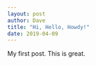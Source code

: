 ```yaml
---
layout: post
author: Dave
title: "Hi, Hello, Howdy!"
date: 2019-04-09
---
```


My first post.  This is great.
